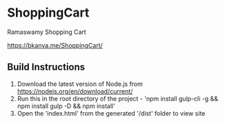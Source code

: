 # ShoppingCart
Ramaswamy Shopping Cart

https://bkanya.me/ShoppingCart/

## Build Instructions

1. Download the latest version of Node.js from https://nodejs.org/en/download/current/
2. Run this in the root directory of the project - 'npm install gulp-cli -g && npm install gulp -D && npm install'
3. Open the 'index.html' from the generated '/dist' folder to view site
